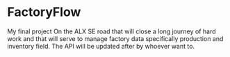 # FactoryFlow
My final project On the ALX SE road that will close a long journey of hard work and that will serve to manage factory data specifically production and inventory field. The API will be updated after by whoever want to.
